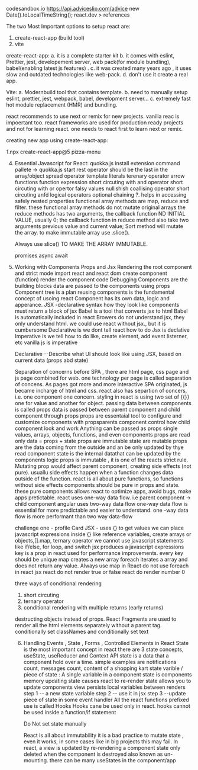 codesandbox.io
https://api.adviceslip.com/advice
new Date().toLocalTimeString();
react.dev > references

The two Most Important options to setup react are:

1. create-react-app (build tool)
2. vite

create-react-app:
a. it is a complete starter kit
b. it comes with eslint, Prettier, jest, developement server, web pack(for module bundling), babel(enabling latest js features) .
c. it was created many years ago , it uses slow and outdated technologies like web-pack.
d. don't use it create a real app.

Vite:
a. Modernbuild tool that contains template.
b. need to manually setup eslint, prettier, jest, webpack, babel, development server...
c. extremely fast hot module replacement (HMR) and bundling.

react recommends to use next or remix for new projects.
vanilla reac is impoertant too.
react frameworks are used for production ready projects and not for learning react.
one needs to react first to learn next or remix.

creating new app using create-react-app:

1.npx create-react-app@5 pizza-menu

4. Essential Javascript for React:
   quokka.js install extension
   command pallete -> quokka.js start
   rest operator should be the last in the array/object
   spread operator
   template literals
   terenary operator
   arrow functions
   function expression
   short circuting with and operator
   short circuting with or opertor
   falsy values
   nullishish coallising operator
   short circuting anfd logical operators
   optional chaining ?. helps in accessing safely nested properties
   functional array methods are map, reduce and filter.
   these functional array methods do not mutate original arrays
   the reduce methods has two arguments, the callback function ND INITIAL VALUE, usually 0;
   the callback function in reduce method also take two arguments previous value and current value;
   Sort method will mutate the array.
   to make immutable array use .slice().

   Always use slice() TO MAKE THE ARRAY IMMUTABLE.

   promises
   async await

5. Working with Components Props and Jsx
   Rendering the root component and strict mode
   import react and react dom
   create component (function)
   render the component
   code Debugging
   Components are the building blocks
   data are passed to the components using props
   Component tree is a plan
   reusing components is the fundamental concept of usoing react
   Component has its own data, logic and apperance.
   JSX -declarative syntax how they look like
   components must return a block of jsx
   Babel is a tool that converts jsx to html
   Babel is automatically included in react
   Browers do not understand jsx, they only understand html.
   we could use react without jsx., but it is cumbersome
   Declarative is we dont tell react how to do
   Jsx is declative
   Imperative is we tell how to do like, create element, add event listerner, etc
   vanilla js is imperative

   Declarative --Describe what UI should look like using JSX, based on current data (props abd state)

   Separation of concerns
   before SPA , there are html page, css page and js page combined for web.
   one technology per page is called separation of concens.
   As pages got more and more interactive SPA originated, js became incharge of html and css.
   react also has separtion of concers, i.e. one component one concern.
   styling in react is using two set of {{}} one for value and another for object.
   passing data between components is called props
   data is passed between parent component and child component through props
   props are essentaial tool to configure and customize components
   with propsparents component control how child component look and work
   Anything can be passed as props single values, arrays, objects, functions, and even components
   props are read only
   data = props + state
   props are immutable
   state are mutable
   props are the data coming from the outside and an be only updated by thye read component
   state is the internal datathat can be updated by the components logic
   props is immutable , it is one of the reacts strict rule.
   Mutating prop would affect parent component, creating side effects (not pure).
   usuallu side effects happen when a function changes data outside of the function.
   react is all about pure functions, so functions without side effects
   components should be pure in props and state.
   these pure components allows react to optimize apps, avoid bugs, make apps pretictable.
   react uses one-way data flow. i.e parent component -> child component
   angular uses two-way data flow
   one-way data flow is essential for more predictable and easier to understand.
   one -way data flow is more performant than two way data-flow

   challenge one - profile Card
   JSX - uses {} to get values
   we can place javascript expressions inside {} like reference variables, create arrays or objects,[].map, ternary operator
   we cannot use javascript statements like if/else, for loop, and switch
   jsx produces a javascript expressions
   key is a prop in react used for performance improvements.
   every key should be unique
   map creates a new array
   foreach iterates a array and does not return any value.
   Always use map in React
   do not use foreach in react jsx
   react do not render true or false
   react do render number 0

   three ways of conditional rendering

   1. short circuting
   2. ternary operator
   3. conditional rendering with multiple returns (early returns)

   destructing objects instead of props.
   React Fragments are used to render all the html elements separately without a parent tag.
   conditionally set classNames and conditionally set text

   6. Handling Events , State , Forms , Controlled Elements in React
      State is the most important concept in react
      there are 3 state concepts, useState, useReducer and Context API
      state is a data that a component hold over a time.
      simple examples are notifications count, messages count, content of a shopping kart
      state varible / piece of state : A single variable in a component
      state is components memory
      updating state causes react to re-render
      state allows you to update components view
      persists local variables between renders
      step 1 -- a new state variable
      step 2 -- use it in jsx
      step 3 --update piece of state in some event handler
      All the react functions prefixed use is called Hooks
      Hooks cane be used only in react.
      hooks cannot be used inside a function/if statement

      Do Not set state manually

      React is all about immutability
      it is a bad practice to mutate state , even it works, in some cases like in big projects this may fail.
      In react, a view is updated by re-rendering a component
      state only deleted when the component is destroyed also known as un-mounting.
      there can be many useStates in the component/app
